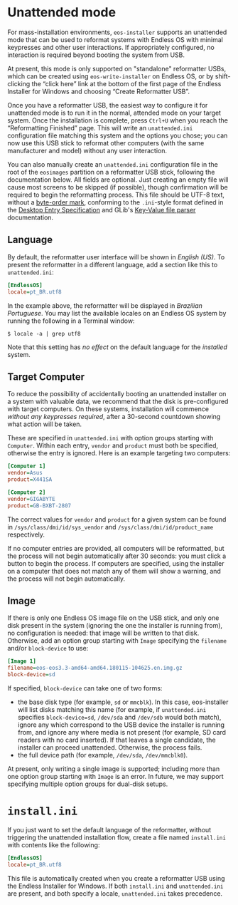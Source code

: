 # Unattended mode

For mass-installation environments, `eos-installer` supports an unattended mode that can be used to reformat systems with Endless OS with minimal keypresses and other user interactions. If appropriately configured, no interaction is required beyond booting the system from USB.

At present, this mode is only supported on "standalone" reformatter USBs, which can be created using `eos-write-installer` on Endless OS, or by shift-clicking the “click here” link at the bottom of the first page of the Endless Installer for Windows and choosing “Create Reformatter USB”.

Once you have a reformatter USB, the easiest way to configure it for unattended mode is to run it in the normal, attended mode on your target system. Once the installation is complete, press `Ctrl+U` when you reach the “Reformatting Finished” page. This will write an `unattended.ini` configuration file matching this system and the options you chose; you can now use this USB stick to reformat other computers (with the same manufacturer and model) without any user interaction.

You can also manually create an `unattended.ini` configuration file in the root of the `eosimages` partition on a reformatter USB stick, following the documentation below. All fields are optional. Just creating an empty file will cause most screens to be skipped (if possible), though confirmation will be required to begin the reformatting process. This file should be UTF-8 text, without a [byte-order mark](https://en.wikipedia.org/wiki/Byte_order_mark), conforming to the `.ini`-style format defined in the [Desktop Entry Specification](https://specifications.freedesktop.org/desktop-entry-spec/latest/) and GLib's [Key-Value file parser](https://developer.gnome.org/glib/stable/glib-Key-value-file-parser.html) documentation.

## Language

By default, the reformatter user interface will be shown in _English (US)_. To present the reformatter in a different language, add a section like this to `unattended.ini`:

```ini
[EndlessOS]
locale=pt_BR.utf8
```

In the example above, the reformatter will be displayed in _Brazilian Portuguese_. You may list the available locales on an Endless OS system by running the following in a Terminal window:

```console
$ locale -a | grep utf8
```

Note that this setting has _no effect_ on the default language for the _installed_ system.

## Target Computer

To reduce the possibility of accidentally booting an unattended installer on a system with valuable data, we recommend that the disk is pre-configured with target computers. On these systems, installation will commence _without any keypresses required_, after a 30-second countdown showing what action will be taken.

These are specified in `unattended.ini` with option groups starting with `Computer`. Within each entry, `vendor` and `product` must both be specified, otherwise the entry is ignored. Here is an example targeting two computers:

```ini
[Computer 1]
vendor=Asus
product=X441SA

[Computer 2]
vendor=GIGABYTE
product=GB-BXBT-2807
```

The correct values for `vendor` and `product` for a given system can be found in `/sys/class/dmi/id/sys_vendor` and `/sys/class/dmi/id/product_name` respectively.

If no computer entries are provided, all computers will be reformatted, but the process will not begin automatically after 30 seconds: you must click a button to begin the process.  If computers are specified, using the installer on a computer that does not match any of them will show a warning, and the process will not begin automatically.

## Image

If there is only one Endless OS image file on the USB stick, and only one disk present in the system (ignoring the one the installer is running from), no configuration is needed: that image will be written to that disk. Otherwise, add an option group starting with `Image` specifying the `filename` and/or `block-device` to use:

```ini
[Image 1]
filename=eos-eos3.3-amd64-amd64.180115-104625.en.img.gz
block-device=sd
```

If specified, `block-device` can take one of two forms:

* the base disk type (for example, `sd` or `mmcblk`). In this case, eos-installer will list disks matching this name (for example, if `unattended.ini` specifies `block-device=sd`, `/dev/sda` and `/dev/sdb` would both match), ignore any which correspond to the USB device the installer is running from, and ignore any where media is not present (for example, SD card readers with no card inserted). If that leaves a single candidate, the installer can proceed unattended. Otherwise, the process fails.
* the full device path (for example, `/dev/sda`, `/dev/mmcblk0`).

At present, only writing a single image is supported; including more than one option group starting with `Image` is an error. In future, we may support specifying multiple option groups for dual-disk setups.

# `install.ini`

If you just want to set the default language of the reformatter, without triggering the unattended installation flow, create a file named `install.ini` with contents like the following:

```ini
[EndlessOS]
locale=pt_BR.utf8
```

This file is automatically created when you create a reformatter USB using the Endless Installer for Windows. If both `install.ini` and `unattended.ini` are present, and both specify a locale, `unattended.ini` takes precedence.
